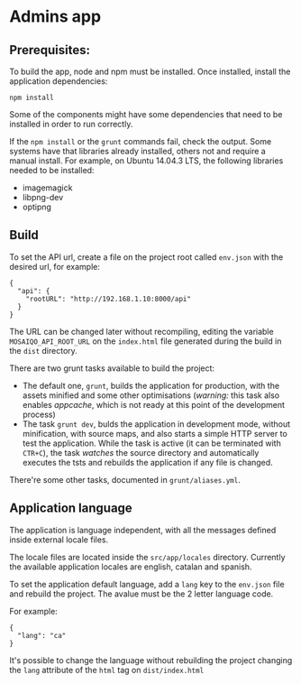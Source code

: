 # Admins app

## Prerequisites:

To build the app, node and npm must be installed. Once installed, install the application dependencies:

```
npm install
```

Some of the components might have some dependencies that need to be installed in order to run correctly.

If the `npm install` or the `grunt` commands fail, check the output. Some systems have that libraries already installed, others not and require a manual install. For example, on Ubuntu 14.04.3 LTS, the following libraries needed to be installed:

- imagemagick
- libpng-dev
- optipng


## Build

To set the API url, create a file on the project root called `env.json` with the desired url, for example:

```
{
  "api": {
    "rootURL": "http://192.168.1.10:8000/api"
  }
}
```

The URL can be changed later without recompiling, editing the variable `MOSAIQO_API_ROOT_URL` on the `index.html` file generated during the build in the `dist` directory.

There are two grunt tasks available to build the project:

- The default one, `grunt`, builds the application for production, with the assets minified and some other optimisations (*warning:* this task also enables *appcache*, which is not ready at this point of the development process)
- The task `grunt dev`, bulds the application in development mode, without minification, with source maps, and also starts a simple HTTP server to test the application. While the task is active (it can be terminated with `CTR+C`), the task _watches_ the source directory and automatically executes the tsts and rebuilds the application if any file is changed.

There're some other tasks, documented in `grunt/aliases.yml`.


## Application language

The application is language independent, with all the messages defined inside external locale files.

The locale files are located inside the `src/app/locales` directory. Currently the available application locales are english, catalan and spanish.

To set the application default language, add a `lang` key to the `env.json` file and rebuild the project. The avalue must be the 2 letter language code.

For example:

```
{
  "lang": "ca"
}
```

It's possible to change the language without rebuilding the project changing the `lang` attribute of the `html` tag on `dist/index.html`
